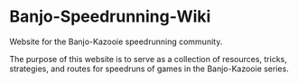 # Banjo-Speedrunning-Wiki
Website for the Banjo-Kazooie speedrunning community.

The purpose of this website is to serve as a collection of resources, tricks, strategies, and routes for speedruns of games in the Banjo-Kazooie series.
